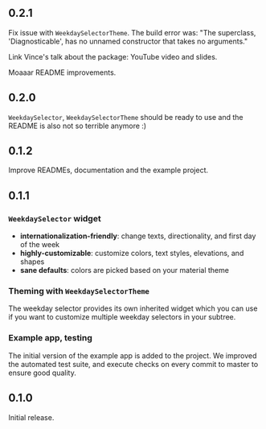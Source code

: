 ## 0.2.1

Fix issue with `WeekdaySelectorTheme`. The build error was: "The superclass, 'Diagnosticable', has no unnamed constructor that takes no arguments."

Link Vince's talk about the package: YouTube video and slides.

Moaaar README improvements.

## 0.2.0

`WeekdaySelector`, `WeekdaySelectorTheme` should be ready to use and the README is also not so terrible anymore :)

## 0.1.2

Improve READMEs, documentation and the example project.

## 0.1.1

### `WeekdaySelector` widget

* **internationalization-friendly**: change texts, directionality, and first day of the week
* **highly-customizable**: customize colors, text styles, elevations, and shapes
* **sane defaults**: colors are picked based on your material theme

### Theming with `WeekdaySelectorTheme`

The weekday selector provides its own inherited widget which you can use if you want to customize multiple weekday selectors in your subtree.

### Example app, testing

The initial version of the example app is added to the project. We improved the automated test suite, and execute checks on every commit to master to ensure good quality.

## 0.1.0

Initial release.
